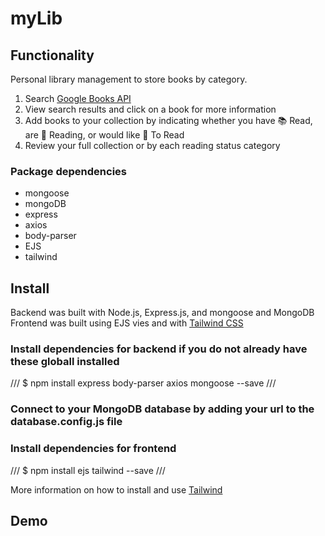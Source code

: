 # myLib

## Functionality

Personal library management to store books by category.

1. Search [Google Books API](https://developers.google.com/books)
2. View search results and click on a book for more information
3. Add books to your collection by indicating whether you have 📚 Read, are 👀 Reading, or would like 📕 To Read
4. Review your full collection or by each reading status category

### Package dependencies

- mongoose
- mongoDB
- express
- axios
- body-parser
- EJS
- tailwind

## Install

Backend was built with Node.js, Express.js, and mongoose and MongoDB
Frontend was built using EJS vies and with [Tailwind CSS](https://v1.tailwindcss.com/)

### Install dependencies for backend if you do not already have these globall installed

///
$ npm install express body-parser axios mongoose --save
///

### Connect to your MongoDB database by adding your url to the database.config.js file

### Install dependencies for frontend

///
$ npm install ejs tailwind --save
///

More information on how to install and use [Tailwind](https://v1.tailwindcss.com/docs/installation)

## Demo
